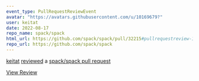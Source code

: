 ```yaml
---
event_type: PullRequestReviewEvent
avatar: "https://avatars.githubusercontent.com/u/10169679?"
user: keitat
date: 2022-08-17
repo_name: spack/spack
html_url: https://github.com/spack/spack/pull/32215#pullrequestreview-1076542114
repo_url: https://github.com/spack/spack
---
```


<a href='https://github.com/keitat' target='_blank'>keitat</a> <a href='https://github.com/spack/spack/pull/32215#pullrequestreview-1076542114' target='_blank'>reviewed</a> a <a href='https://github.com/spack/spack/pull/32215' target='_blank'>spack/spack pull request</a>

<small></small>

<a href='https://github.com/spack/spack/pull/32215#pullrequestreview-1076542114' target='_blank'>View Review</a>
